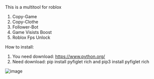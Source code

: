 This is a multitool for roblox
1) Copy-Game
2) Copy-Clothe
3) Follower-Bot
4) Game Visists Boost
5) Roblox Fps Unlock




How to install:
1) You need download: https://www.python.org/
2) Need download: pip install pyfiglet rich and pip3 install pyfiglet rich













![image](https://github.com/user-attachments/assets/bff3025a-133b-41ce-b732-a96f496fb090)
